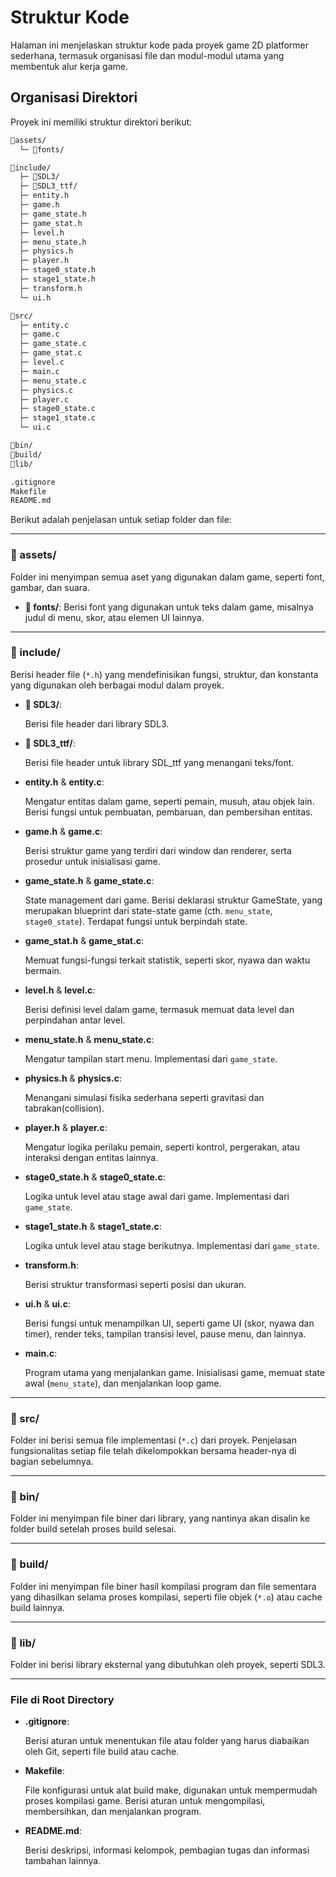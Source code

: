 # Struktur Kode

Halaman ini menjelaskan struktur kode pada proyek game 2D platformer sederhana, termasuk organisasi file dan modul-modul utama yang membentuk alur kerja game.

## Organisasi Direktori

Proyek ini memiliki struktur direktori berikut:

```txt
📂assets/
  └─ 📂fonts/

📂include/
  ├─ 📂SDL3/
  ├─ 📂SDL3_ttf/
  ├─ entity.h
  ├─ game.h
  ├─ game_state.h
  ├─ game_stat.h
  ├─ level.h
  ├─ menu_state.h
  ├─ physics.h
  ├─ player.h
  ├─ stage0_state.h
  ├─ stage1_state.h
  ├─ transform.h
  └─ ui.h

📂src/
  ├─ entity.c
  ├─ game.c
  ├─ game_state.c
  ├─ game_stat.c
  ├─ level.c
  ├─ main.c
  ├─ menu_state.c
  ├─ physics.c
  ├─ player.c
  ├─ stage0_state.c
  ├─ stage1_state.c
  └─ ui.c

📂bin/
📂build/
📂lib/

.gitignore
Makefile
README.md
```

Berikut adalah penjelasan untuk setiap folder dan file:

---

### **📂 assets/**

Folder ini menyimpan semua aset yang digunakan dalam game, seperti font, gambar, dan suara.

- **📂 fonts/**: Berisi font yang digunakan untuk teks dalam game, misalnya judul di menu, skor, atau elemen UI lainnya.

---

### **📂 include/**

Berisi header file (`*.h`) yang mendefinisikan fungsi, struktur, dan konstanta yang digunakan oleh berbagai modul dalam proyek.

- **📂 SDL3/**:

    Berisi file header dari library SDL3.

- **📂 SDL3_ttf/**:

    Berisi file header untuk library SDL_ttf yang menangani teks/font.

- **entity.h** & **entity.c**:

    Mengatur entitas dalam game, seperti pemain, musuh, atau objek lain. Berisi fungsi untuk pembuatan,
    pembaruan, dan pembersihan entitas.

- **game.h** & **game.c**:

    Berisi struktur game yang terdiri dari window dan renderer, serta prosedur untuk inisialisasi game.

- **game_state.h** & **game_state.c**:

    State management dari game. Berisi deklarasi struktur GameState, yang merupakan blueprint dari state-state game (cth. `menu_state`, `stage0_state`). Terdapat fungsi untuk berpindah state.

- **game_stat.h** & **game_stat.c**:

    Memuat fungsi-fungsi terkait statistik, seperti skor, nyawa dan waktu bermain.

- **level.h** & **level.c**:

    Berisi definisi level dalam game, termasuk memuat data level dan perpindahan antar level.

- **menu_state.h** & **menu_state.c**:

    Mengatur tampilan start menu. Implementasi dari `game_state`.

- **physics.h** & **physics.c**:

    Menangani simulasi fisika sederhana seperti gravitasi dan tabrakan(collision).

- **player.h** & **player.c**:

    Mengatur logika perilaku pemain, seperti kontrol, pergerakan, atau interaksi dengan entitas lainnya.

- **stage0_state.h** & **stage0_state.c**:

    Logika untuk level atau stage awal dari game. Implementasi dari `game_state`.

- **stage1_state.h** & **stage1_state.c**:

    Logika untuk level atau stage berikutnya. Implementasi dari `game_state`.

- **transform.h**:

    Berisi struktur transformasi seperti posisi dan ukuran.

- **ui.h** & **ui.c**:

    Berisi fungsi untuk menampilkan UI, seperti game UI (skor, nyawa dan timer), render teks, tampilan
    transisi level, pause menu, dan lainnya.

- **main.c**:

    Program utama yang menjalankan game. Inisialisasi game, memuat state awal (`menu_state`), dan menjalankan loop game.

---

### **📂 src/**

Folder ini berisi semua file implementasi (`*.c`) dari proyek. Penjelasan fungsionalitas setiap file telah dikelompokkan bersama header-nya di bagian sebelumnya.

---

### **📂 bin/**

Folder ini menyimpan file biner dari library, yang nantinya akan disalin ke folder build setelah proses build selesai.

---

### **📂 build/**

Folder ini menyimpan file biner hasil kompilasi program dan file sementara yang dihasilkan selama proses kompilasi, seperti file objek (`*.o`) atau cache build lainnya.

---

### **📂 lib/**

Folder ini berisi library eksternal yang dibutuhkan oleh proyek, seperti SDL3.

---

### File di Root Directory

- **.gitignore**:

    Berisi aturan untuk menentukan file atau folder yang harus diabaikan oleh Git, seperti file build atau cache.

- **Makefile**:

    File konfigurasi untuk alat build make, digunakan untuk mempermudah proses kompilasi game. Berisi aturan untuk mengompilasi, membersihkan, dan menjalankan program.

- **README.md**:

    Berisi deskripsi, informasi kelompok, pembagian tugas dan informasi tambahan lainnya.
